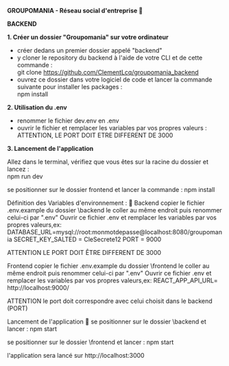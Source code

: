 **GROUPOMANIA - Réseau social d'entreprise 👥**  
  
**BACKEND**

**1. Créer un dossier "Groupomania" sur votre ordinateur**  

- créer dedans un premier dossier appelé "backend"  
- y cloner le repository du backend à l'aide de votre CLI et de cette commande :  
git clone https://github.com/ClementLcq/groupomania_backend  
- ouvrez ce dossier dans votre logiciel de code et lancer la commande suivante pour installer les packages :  
npm install  

**2. Utilisation du .env**  
  
- renommer le fichier dev.env en .env  
- ouvrir le fichier et remplacer les variables par vos propres valeurs :  
ATTENTION, LE PORT DOIT ETRE DIFFERENT DE 3000  

**3. Lancement de l'application**  
  
Allez dans le terminal, vérifiez que vous êtes sur la racine du dossier et lancez :  
npm run dev  



se positionner sur le dossier frontend et lancer la commande :
npm install

Définition des Variables d'environnement : 📝
Backend
copier le fichier .env.example du dossier \backend
le coller au même endroit puis renommer celui-ci par ".env"
Ouvrir ce fichier .env et remplacer les variables par vos propres valeurs,ex:
DATABASE_URL=mysql://root:monmotdepasse@localhost:8080/groupomania
SECRET_KEY_SALTED = CleSecrete12
PORT = 9000

ATTENTION LE PORT DOIT ÊTRE DIFFERENT DE 3000

Frontend
copier le fichier .env.example du dossier \frontend
le coller au même endroit puis renommer celui-ci par ".env"
Ouvrir ce fichier .env et remplacer les variables par vos propres valeurs,ex:
REACT_APP_API_URL= http://localhost:9000/

ATTENTION le port doit correspondre avec celui choisit dans le backend (PORT)

Lancement de l'application 🚀
se positionner sur le dossier \backend et lancer : npm start

se positionner sur le dossier \frontend et lancer : npm start

l'application sera lancé sur http://localhost:3000
